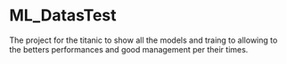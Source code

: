# ML_DatasTest
The project for the titanic to show all the models and traing to allowing to the betters performances and good management per their times.
